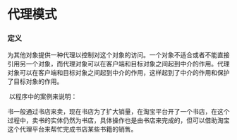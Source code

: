 # 代理模式

### 定义

​	为其他对象提供一种代理以控制对这个对象的访问。一个对象不适合或者不能直接引用另一个对象，而代理对象可以在客户端和目标对象之间起到中介的作用。代理对象可以在客户端和目标对象之间起到中介的作用，这样起到了中介的作用和保护了目标对象的作用。

​	以程序中的案例来说明：

​	书一般通过书店来卖，现在书店为了扩大销量，在淘宝平台开了一个书店，在这个过程中，卖书的实体仍然为书店，具体操作也是由书店来完成的，但可以借助淘宝这个代理平台来帮忙完成书店某些书籍的销售。
